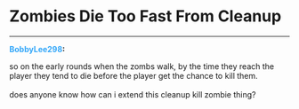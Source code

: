 # Zombies Die Too Fast From Cleanup


---
<strong><span style="color:#34a7f9;">BobbyLee298</span>:</strong>

<p>so on the early rounds when the zombs walk, by the time they reach the player they tend to die before the player get the chance to kill them.<br /><br />does anyone know how can i extend this cleanup kill zombie thing?</p>
